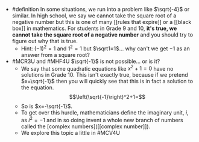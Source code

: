 - #definition In some situations, we run into a problem like $\sqrt{-4}$ or similar. In high school, we say we cannot take the square root of a negative number but this is one of many [[rules that expire]] or a [[black box]] in mathematics. For students in Grade 9 and 10, **it's true, we cannot take the square root of a negative number** and you should try to figure out why that is true.
	- Hint:  $\left(-1\right)^2=1$ and $1^2=1$ but $\sqrt1=1$... why can't we get $-1$ as an answer from a square root?
- #MCR3U and #MHF4U $\sqrt{-1}$ is not possible... or is it?
	- We say that some quadratic equations like $x^2+1=0$ have no solutions in Grade 10. This isn't exactly true, because if we pretend $x=\sqrt{-1}$ then you will quickly see that this is in fact a solution to the equation.
	  $$\left(\sqrt{-1}\right)^2+1=$$
	- So is $x=-\sqrt{-1}$.
	- To get over this hurdle, mathematicians define the imaginary unit, $i$, as $i^2 = -1$ and in so doing invent a whole new branch of numbers called the [complex numbers]([[complex number]]).
	- We explore this topic a little in #MCV4U